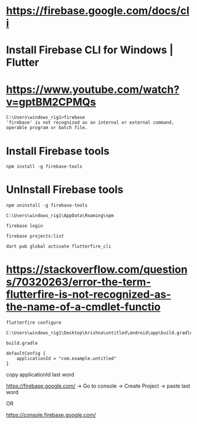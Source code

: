 # https://firebase.google.com/docs/cli

#  Install Firebase CLI for Windows | Flutter 

# https://www.youtube.com/watch?v=gptBM2CPMQs

```
C:\Users\windows_rig1>firebase
'firebase' is not recognized as an internal or external command,
operable program or batch file.
```

# Install Firebase tools

```
npm install -g firebase-tools
```

# UnInstall Firebase tools

```
npm uninstall -g firebase-tools
```

```
C:\Users\windows_rig1\AppData\Roaming\npm
```


```
firebase login
```

```
firebase projects:list
```

```
dart pub global activate flutterfire_cli
```

# https://stackoverflow.com/questions/70320263/error-the-term-flutterfire-is-not-recognized-as-the-name-of-a-cmdlet-functio

```
flutterfire configure
```


```
C:\Users\windows_rig1\Desktop\krishna\untitled\android\app\build.gradle
```

`build.gradle`

```
defaultConfig {
    applicationId = "com.example.untitled"
}
```

copy applicationId last word

https://firebase.google.com/ -> Go to console -> Create Project -> paste last word 

OR

https://console.firebase.google.com/